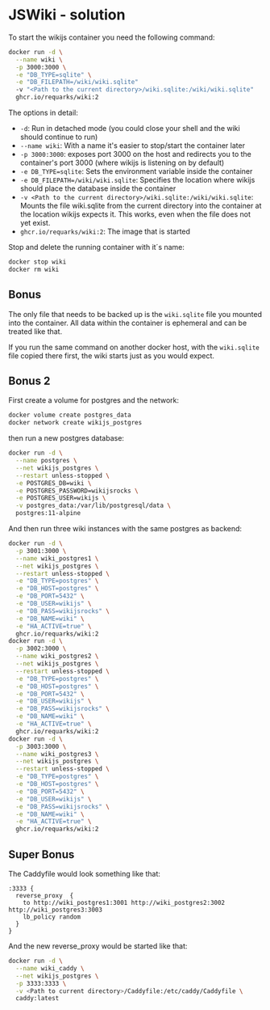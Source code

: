 # JSWiki - solution

To start the wikijs container you need the following command:

```bash
docker run -d \
  --name wiki \
  -p 3000:3000 \
  -e "DB_TYPE=sqlite" \
  -e "DB_FILEPATH=/wiki/wiki.sqlite" 
  -v "<Path to the current directory>/wiki.sqlite:/wiki/wiki.sqlite" 
  ghcr.io/requarks/wiki:2
```

The options in detail:

- `-d`: Run in detached mode (you could close your shell and the wiki should continue to run)
- `--name wiki`: With a name it's easier to stop/start the container later
- `-p 3000:3000`: exposes port 3000 on the host and redirects you to the container's port 3000 (where wikijs is listening on by default)
- `-e DB_TYPE=sqlite`: Sets the environment variable inside the container
- `-e DB_FILEPATH=/wiki/wiki.sqlite`: Specifies the location where wikijs should place the database inside the container
- `-v <Path to the current directory>/wiki.sqlite:/wiki/wiki.sqlite`: Mounts the file wiki.sqlite from the current directory into the container at the location wikijs expects it. This works, even when the file does not yet exist.
- `ghcr.io/requarks/wiki:2`: The image that is started

Stop and delete the running container with it´s name:

```bash
docker stop wiki
docker rm wiki
```

## Bonus

The only file that needs to be backed up is the `wiki.sqlite` file you mounted into the container. All data within the container is ephemeral and can be treated like that.

If you run the same command on another docker host, with the `wiki.sqlite` file copied there first, the wiki starts just as you would expect.

## Bonus 2

First create a volume for postgres and the network:

```bash
docker volume create postgres_data
docker network create wikijs_postgres
```

then run a new postgres database:

```bash
docker run -d \
  --name postgres \
  --net wikijs_postgres \
  --restart unless-stopped \
  -e POSTGRES_DB=wiki \
  -e POSTGRES_PASSWORD=wikijsrocks \
  -e POSTGRES_USER=wikijs \
  -v postgres_data:/var/lib/postgresql/data \
  postgres:11-alpine
```

And then run three wiki instances with the same postgres as backend:

```bash
docker run -d \
  -p 3001:3000 \
  --name wiki_postgres1 \
  --net wikijs_postgres \
  --restart unless-stopped \
  -e "DB_TYPE=postgres" \
  -e "DB_HOST=postgres" \
  -e "DB_PORT=5432" \
  -e "DB_USER=wikijs" \
  -e "DB_PASS=wikijsrocks" \
  -e "DB_NAME=wiki" \
  -e "HA_ACTIVE=true" \
  ghcr.io/requarks/wiki:2
docker run -d \
  -p 3002:3000 \
  --name wiki_postgres2 \
  --net wikijs_postgres \
  --restart unless-stopped \
  -e "DB_TYPE=postgres" \
  -e "DB_HOST=postgres" \
  -e "DB_PORT=5432" \
  -e "DB_USER=wikijs" \
  -e "DB_PASS=wikijsrocks" \
  -e "DB_NAME=wiki" \
  -e "HA_ACTIVE=true" \
  ghcr.io/requarks/wiki:2
docker run -d \
  -p 3003:3000 \
  --name wiki_postgres3 \
  --net wikijs_postgres \
  --restart unless-stopped \
  -e "DB_TYPE=postgres" \
  -e "DB_HOST=postgres" \
  -e "DB_PORT=5432" \
  -e "DB_USER=wikijs" \
  -e "DB_PASS=wikijsrocks" \
  -e "DB_NAME=wiki" \
  -e "HA_ACTIVE=true" \
  ghcr.io/requarks/wiki:2
```

## Super Bonus

The Caddyfile would look something like that:

```Caddyfile
:3333 {
  reverse_proxy  {
    to http://wiki_postgres1:3001 http://wiki_postgres2:3002 http://wiki_postgres3:3003 
    lb_policy random
  }
}
```

And the new reverse_proxy would be started like that:

```bash
docker run -d \
  --name wiki_caddy \
  --net wikijs_postgres \
  -p 3333:3333 \
  -v <Path to current directory>/Caddyfile:/etc/caddy/Caddyfile \
  caddy:latest
```
